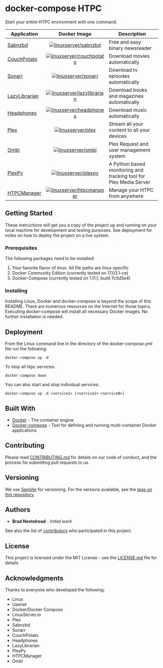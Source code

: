# docker-compose HTPC

Start your entire HTPC environment with one command.

| Application | Docker Image | Description |
| ----------- |:------------:| ----------- |
| [Sabnzbd](https://sabnzbd.org) | <a href="https://hub.docker.com/r/linuxserver/sabnzbd/" rel="linuxserver/sabnzbd">![linuxserver/sabnzbd](https://maxcdn.icons8.com/Color/PNG/24/Logos/docker-24.png)</a> | Free and easy binary newsreader |
| [CouchPotato](https://couchpota.to) | <a href="https://hub.docker.com/r/linuxserver/couchpotato/" rel="linuxserver/couchpotato">![linuxserver/couchpotato](https://maxcdn.icons8.com/Color/PNG/24/Logos/docker-24.png)</a> | Download movies automatically |
| [Sonarr](https://sonarr.tv) | <a href="https://hub.docker.com/r/linuxserver/sonarr/" rel="linuxserver/sonarr">![linuxserver/sonarr](https://maxcdn.icons8.com/Color/PNG/24/Logos/docker-24.png)</a> | Download tv episodes automatically |
| [LazyLibrarian](https://github.com/lazylibrarian/LazyLibrarian) | <a href="https://hub.docker.com/r/linuxserver/librarian/" rel="linuxserver/lazylibrarian">![linuxserver/lazylibrarian](https://maxcdn.icons8.com/Color/PNG/24/Logos/docker-24.png)</a> | Download books and magazines automatically |
| [Headphones](https://github.com/rembo10/headphones) | <a href="https://hub.docker.com/r/linuxserver/headphones/" rel="linuxserver/headphones">![linuxserver/headphones](https://maxcdn.icons8.com/Color/PNG/24/Logos/docker-24.png)</a> | Download music automatically |
| [Plex](https://www.plex.tv) | <a href="https://hub.docker.com/r/linuxserver/plex/" rel="linuxserver/plex">![linuxserver/plex](https://maxcdn.icons8.com/Color/PNG/24/Logos/docker-24.png)</a> | Stream all your content to all your devices |
| [Ombi](http://www.ombi.io) | <a href="https://hub.docker.com/r/linuxserver/ombi/" rel="linuxserver/ombi">![linuxserver/ombi](https://maxcdn.icons8.com/Color/PNG/24/Logos/docker-24.png)</a> | Plex Request and user management system |
| [PlexPy](https://github.com/JonnyWong16/plexpy) | <a href="https://hub.docker.com/r/linuxserver/plexpy/" rel="linuxserver/plexpy">![linuxserver/plexpy](https://maxcdn.icons8.com/Color/PNG/24/Logos/docker-24.png)</a> | A Python based monitoring and tracking tool for Plex Media Server |
| [HTPCManager](http://www.htpcmanager.io) | <a href="https://hub.docker.com/r/linuxserver/htpcmanager/" rel="linuxserver/htpcmanager">![linuxserver/htpcmanager](https://maxcdn.icons8.com/Color/PNG/24/Logos/docker-24.png)</a> | Manage your HTPC from anywhere |

## Getting Started

These instructions will get you a copy of the project up and running on your local machine for development and testing purposes. See deployment for notes on how to deploy the project on a live system.

### Prerequisites

The following packages need to be installed:

1. Your favorite flavor of linux.  All file paths are linux specific
2. Docker Community Edition (currently tested on 17.03.1-ce)
3. Docker-Compose (currently tested on 1.11.1, build 7c5d5e4)

### Installing

Installing Linux, Docker and docker-compose is beyond the scope of this README.  There are numerous resources on the Internet for those topics.  Executing docker-compose will install all necessary Docker images.  No further installation is needed.

## Deployment

From the Linux command line in the directory of the docker-compose.yml file run the following:

`docker-compose up -d`

To stop all htpc services:

`docker-compose down`

You can also start and stop individual services:

`docker-compose up -d <service1> [<service2> <serviceN>]`

## Built With

* [Docker](https://www.docker.com) - The container engine
* [Docker-compose](https://docs.docker.com/compose/) - Tool for defining and running multi-container Docker applications

## Contributing

Please read [CONTRIBUTING.md](CONTRIBUTING.md) for details on our code of conduct, and the process for submitting pull requests to us.

## Versioning

We use [SemVer](http://semver.org/) for versioning. For the versions available, see the [tags on this repository](https://github.com/bnestelroad/htpc/tags). 

## Authors

* **Brad Nestelroad** - *Initial work* 

See also the list of [contributors](https://github.com/bnestelroad/htpc/contributors) who participated in this project.

## License

This project is licensed under the MIT License - see the [LICENSE.md](LICENSE.md) file for details

## Acknowledgments

Thanks to everyone who developed the following:
* Linux
* Usenet
* Docker/Docker Compose
* LinuxServer.io
* Plex
* Sabnzbd
* Sonarr
* CouchPotato
* Headphones
* LazyLibrarian
* PlexPy
* HTPCManager
* Ombi

